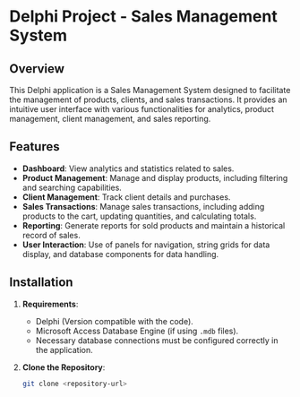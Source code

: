 # Delphi Project - Sales Management System

## Overview
This Delphi application is a Sales Management System designed to facilitate the management of products, clients, and sales transactions. It provides an intuitive user interface with various functionalities for analytics, product management, client management, and sales reporting.

## Features
- **Dashboard**: View analytics and statistics related to sales.
- **Product Management**: Manage and display products, including filtering and searching capabilities.
- **Client Management**: Track client details and purchases.
- **Sales Transactions**: Manage sales transactions, including adding products to the cart, updating quantities, and calculating totals.
- **Reporting**: Generate reports for sold products and maintain a historical record of sales.
- **User Interaction**: Use of panels for navigation, string grids for data display, and database components for data handling.

## Installation
1. **Requirements**:
   - Delphi (Version compatible with the code).
   - Microsoft Access Database Engine (if using `.mdb` files).
   - Necessary database connections must be configured correctly in the application.

2. **Clone the Repository**:
   ```bash
   git clone <repository-url>

